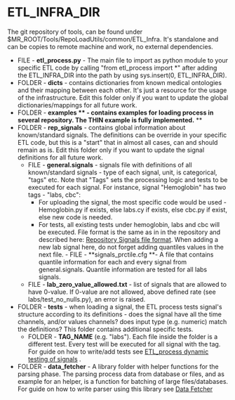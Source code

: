 # ETL_INFRA_DIR
The git repository of tools, can be found under $MR_ROOT/Tools/RepoLoadUtils/common/ETL_Infra.
It's standalone and can be copies to remote machine and work, no external dependencies.

- FILE - **etl_process.py** - The main file to import as python module to your specific ETL code by calling "from etl_process import *" after adding the ETL_INFRA_DIR into the path by using sys.insert(0, ETL_INFRA_DIR).
- FOLDER - **dicts** - contains dictionaries from known medical ontologies and their mapping between each other. It's just a resource for the usage of the infrastructure. Edit this folder only if you want to update the global dictionaries/mappings for all future work.
- FOLDER - **examples ** - contains examples for loading process in several repository. The THIN example is fully implemented.** **
- FOLDER - **rep_signals** - contains global information about known/standard signals. The definitions can be override in your specific ETL code, but this is a "start" that in almost all cases, can and should remain as is. Edit this folder only if you want to update the signal definitions for all future work.
    - FILE - **general.signals** - signals file with definitions of all known/standard signals - type of each signal, unit, is categorical, "tags" etc. Note that "Tags" sets the processing logic and tests to be executed for each signal. For instance, signal "Hemoglobin" has two tags - "labs, cbc":
        - For uploading the signal, the most specific code would be used - Hemoglobin.py if exists, else labs.cy if exists, else cbc.py if exist, else new code is needed.
        - For tests, all existing tests under hemoglobin, labs and cbc will be executed.
File format is the same as in in the repository and described here: [Repository Signals file format](../../Repository%20Signals%20file%20format.md). When adding a new lab signal here, do not forget adding quantiles values in the next file.  - FILE - **signals_prctile.cfg **- A file that contains quantile information for each and every signal from general.signals. Quantile information are tested for all labs signals.
    - FILE - **lab_zero_value_allowed.txt** - list of signals that are allowed to have 0-value. If 0-value are not allowed, above defined rate (see labs/test_no_nulls.py), an error is raised. 
- FOLDER - **tests** - when loading a signal, the ETL process tests signal's structure according to its definitions - does the signal have all the time channels, and/or values channels? does input type (e.g. numeric) match the definitions? This folder contains additional specific tests.
    - FOLDER - **TAG_NAME** (e.g. "labs"). Each file inside the folder is a different test. Every test will be executed for all signal with the tag. For guide on how to write/add tests see [ETL_process dynamic testing of signals](../Howto%20guide%20to%20some%20ETL%20elements/ETL_process%20dynamic%20testing%20of%20signals.md) . 
- FOLDER - **data_fetcher** - A library folder with helper functions for the parsing phase. The parsing process data from database or files, and as example for an helper, is a function for batching of large files/databases. For guide on how to write parser using this library see [Data Fetcher](../Howto%20guide%20to%20some%20ETL%20elements/Data%20Fetcher.md)
 

